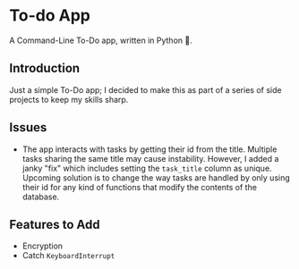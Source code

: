 # To-do App

A Command-Line To-Do app, written in Python 🐍.

## Introduction

Just a simple To-Do app; I decided to make this as part of a series of side projects to keep my skills sharp.

## Issues

-   The app interacts with tasks by getting their id from the title. Multiple tasks sharing the same title may cause instability. However, I added a janky "fix" which includes setting the `task_title` column as unique. Upcoming solution is to change the way tasks are handled by only using their id for any kind of functions that modify the contents of the database.

## Features to Add

-   Encryption
-   Catch `KeyboardInterrupt`
